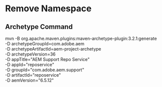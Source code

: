 # Remove Namespace 

## Archetype Command

mvn -B org.apache.maven.plugins:maven-archetype-plugin:3.2.1:generate \
 -D archetypeGroupId=com.adobe.aem \
 -D archetypeArtifactId=aem-project-archetype \
 -D archetypeVersion=36 \
 -D appTitle="AEM Support Repo Service" \
 -D appId="reposervice" \
 -D groupId="com.adobe.aem.support" \
 -D artifactId="reposervice" \
 -D aemVersion="6.5.12"